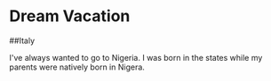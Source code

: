 # Dream Vacation

##Italy

I've always wanted to go to Nigeria. I was born in the states
while my parents were natively born in Nigera.